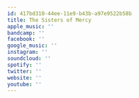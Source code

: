 ```yaml
---
id: 417bd310-44ee-11e9-b43b-a97e9522b58b
title: The Sisters of Mercy
apple_music: ''
bandcamp: ''
facebook: ''
google_music: ''
instagram: ''
soundcloud: ''
spotify: ''
twitter: ''
website: ''
youtube: ''
---
```

